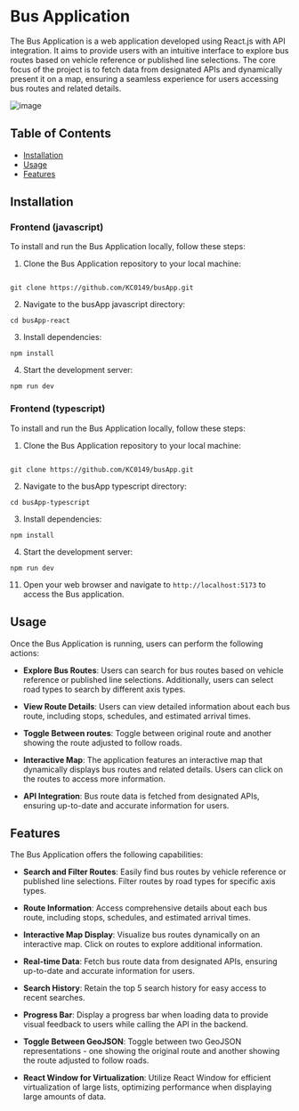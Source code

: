 # Bus Application

The Bus Application is a web application developed using React.js with API integration. It aims to provide users with an intuitive interface to explore bus routes based on vehicle reference or published line selections. The core focus of the project is to fetch data from designated APIs and dynamically present it on a map, ensuring a seamless experience for users accessing bus routes and related details.

![image](https://github.com/KC0149/busApp/assets/115627529/7780a058-866f-4140-9ac0-0246d8de6b32)

## Table of Contents

- [Installation](#installation)
- [Usage](#usage)
- [Features](#features)

## Installation

### Frontend (javascript)

To install and run the Bus Application locally, follow these steps:

1. Clone the Bus Application repository to your local machine:

```

git clone https://github.com/KC0149/busApp.git
```

2. Navigate to the busApp javascript directory:

```
cd busApp-react

```

3. Install dependencies:

```
npm install
```

4. Start the development server:

```
npm run dev
```

### Frontend (typescript)

To install and run the Bus Application locally, follow these steps:

1. Clone the Bus Application repository to your local machine:

```

git clone https://github.com/KC0149/busApp.git

```

2. Navigate to the busApp typescript directory:

```
cd busApp-typescript

```

3. Install dependencies:

```
npm install
```

4. Start the development server:

```
npm run dev
```

11. Open your web browser and navigate to `http://localhost:5173` to access the Bus application.

## Usage

Once the Bus Application is running, users can perform the following actions:

- **Explore Bus Routes**: Users can search for bus routes based on vehicle reference or published line selections. Additionally, users can select road types to search by different axis types.

- **View Route Details**: Users can view detailed information about each bus route, including stops, schedules, and estimated arrival times.

- **Toggle Between routes**: Toggle between original route and another showing the route adjusted to follow roads.

- **Interactive Map**: The application features an interactive map that dynamically displays bus routes and related details. Users can click on the routes to access more information.

- **API Integration**: Bus route data is fetched from designated APIs, ensuring up-to-date and accurate information for users.

## Features

The Bus Application offers the following capabilities:

- **Search and Filter Routes**: Easily find bus routes by vehicle reference or published line selections. Filter routes by road types for specific axis types.
- **Route Information**: Access comprehensive details about each bus route, including stops, schedules, and estimated arrival times.
- **Interactive Map Display**: Visualize bus routes dynamically on an interactive map. Click on routes to explore additional information.

- **Real-time Data**: Fetch bus route data from designated APIs, ensuring up-to-date and accurate information for users.

- **Search History**: Retain the top 5 search history for easy access to recent searches.

- **Progress Bar**: Display a progress bar when loading data to provide visual feedback to users while calling the API in the backend.

- **Toggle Between GeoJSON**: Toggle between two GeoJSON representations - one showing the original route and another showing the route adjusted to follow roads.

- **React Window for Virtualization**: Utilize React Window for efficient virtualization of large lists, optimizing performance when displaying large amounts of data.
